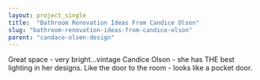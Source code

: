 ```yaml
---
layout: project_single
title:  "Bathroom Renovation Ideas From Candice Olson"
slug: "bathroom-renovation-ideas-from-candice-olson"
parent: "candace-olsen-design"
---
```

Great space - very bright...vintage Candice Olson - she has THE best lighting in her designs.  Like the door to the room - looks like a pocket door.